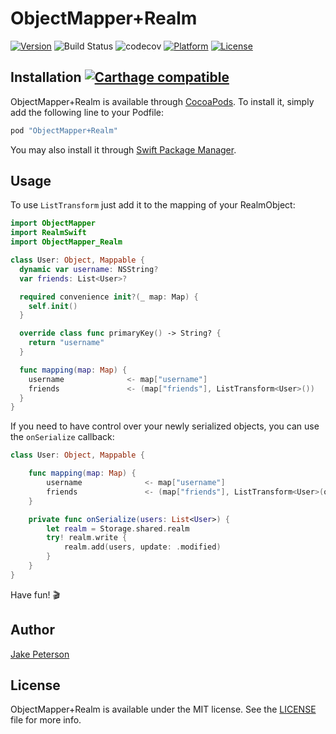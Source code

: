 # ObjectMapper+Realm

[![Version](https://img.shields.io/cocoapods/v/ObjectMapper+Realm.svg?style=flat)](http://cocoapods.org/pods/ObjectMapper+Realm)
![Build Status](https://circleci.com/gh/Jakenberg/ObjectMapper-Realm.svg?style=shield)
![codecov](https://codecov.io/gh/Jakenberg/ObjectMapper-Realm/branch/master/graph/badge.svg)
[![Platform](https://img.shields.io/cocoapods/p/ObjectMapper+Realm.svg?style=flat)](http://cocoapods.org/pods/ObjectMapper+Realm)
[![License](https://img.shields.io/cocoapods/l/ObjectMapper+Realm.svg?style=flat)](https://github.com/Jakenberg/ObjectMapper-Realm/blob/master/LICENSE)

## Installation [![Carthage compatible](https://img.shields.io/badge/Carthage-compatible-4BC51D.svg?style=flat)](https://github.com/Carthage/Carthage)

ObjectMapper+Realm is available through [CocoaPods](http://cocoapods.org/pods/ObjectMapper+Realm). To install
it, simply add the following line to your Podfile:

```ruby
pod "ObjectMapper+Realm"
```

You may also install it through [Swift Package Manager](https://swift.org/package-manager/).

## Usage

To use `ListTransform` just add it to the mapping of your RealmObject:
```swift
import ObjectMapper
import RealmSwift
import ObjectMapper_Realm

class User: Object, Mappable {
  dynamic var username: NSString?
  var friends: List<User>?

  required convenience init?(_ map: Map) {
    self.init()
  }

  override class func primaryKey() -> String? {
    return "username"
  }

  func mapping(map: Map) {
    username              <- map["username"]
    friends               <- (map["friends"], ListTransform<User>())
  }
}
```

If you need to have control over your newly serialized objects, you can use the `onSerialize` callback:
```swift
class User: Object, Mappable {

    func mapping(map: Map) {
        username              <- map["username"]
        friends               <- (map["friends"], ListTransform<User>(onSerialize: onSerialize))
    }

    private func onSerialize(users: List<User>) {
        let realm = Storage.shared.realm
        try! realm.write {
            realm.add(users, update: .modified)
        }
    }
}
```

Have fun! 🎬

## Author

[Jake Peterson](http://jakenberg.io)

## License

ObjectMapper+Realm is available under the MIT license. See the [LICENSE](https://github.com/Jakenberg/ObjectMapper-Realm/blob/master/LICENSE) file for more info.
